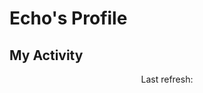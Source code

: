 # Echo's Profile

## My Activity

<!--GITHUB_ACTIVITY:{"rows": 5, "raw": true}-->

<!--GITHUB_REPOS:{"rows": 4, "raw": true}-->

<p align="center">
  Last refresh: 
  <b><!--TIMESTAMP--></b>
</p>
